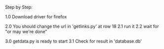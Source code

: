 Step by Step:

1.0 Download driver for firefox

2.0 You should change the url in 'getlinks.py' at row 18
2.1 run it
2.2 wait for "or may we're done"

3.0 getdata.py is ready to start
3.1 Check for result in 'database.db'
